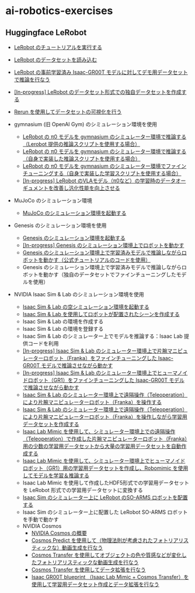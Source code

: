 # ai-robotics-exercises

## Huggingface LeRobot

- [LeRobot のチュートリアルを実行する](1/README.md)
- [LeRobot のデータセットを読み込む](2/README.md)
- [LeRobot の事前学習済み Isaac-GR00T モデルに対してデモ用データセットで推論を行なう](6/README.md)
- [[In-progress] LeRobot のデータセット形式での独自データセットを作成する](12/README.md)
- [Rerun を使用してデータセットの可視化を行う](21/README.md)

- gymnasium (旧 OpenAI Gym) のシミュレーション環境を使用
    - [LeRobot の π0 モデルを gymnasium のシミュレーター環境で推論する（Lerobot 提供の推論スクリプトを使用する場合）](4/README.md)
    - [LeRobot の π0 モデルを gymnasium のシミュレーター環境で推論する（自身で実装した推論スクリプトを使用する場合）](3/README.md)
    - [LeRobot の π0 モデルを gymnasium のシミュレーター環境でファインチューニングする（自身で実装した学習スクリプトを使用する場合）](5/README.md)
    - [[In-progress] LeRobot のVLAモデル（π0など）の学習時のデータオーギュメントを改善し汎化性能を向上させる](6/README.md)

- MuJoCo のシミュレーション環境
    - [MuJoCo のシミュレーション環境を起動する](22/README.md)

- Genesis のシミュレーション環境を使用
    - [Genesis のシミュレーション環境を起動する](13/README.md)
    - [[In-progress] Genesis のシミュレーション環境上でロボットを動かす](14/README.md)
    - [Genesis のシミュレーション環境上で学習済みモデルで推論しながらロボットを動かす（公式チュートリアルのコードを使用）](https://genesis-world.readthedocs.io/ja/latest/user_guide/getting_started/locomotion.html)
    - Genesis のシミュレーション環境上で学習済みモデルで推論しながらロボットを動かす（独自のデータセットでファインチューニングしたモデルを使用）

- NVIDIA Isaac Sim & Lab のシミュレーション環境を使用
    - [Isaac Sim & Lab の空シミュレーション環境を起動する](7/README.md)
    - [Isaac Sim & Lab を使用してロボットが配置されたシーンを作成する](8/README.md)
    - Isaac Sim & Lab の環境を作成する
    - Isaac Sim & Lab の環境を登録する
    - Isaac Sim & Lab のシミュレーター上でモデルを推論する：Isaac Lab 提供コードを利用
    - [[In-progress] Isaac Sim & Lab のシミュレーター環境上で片腕マニピュレーターロボット（Franka）をファインチューニングした Isaac-GR00T モデルで推論させながら動かす](10/README.md)
    - [[In-progress] Isaac Sim & Lab のシミュレーター環境上でヒューマノイドロボット（GR1）をファインチューニングした Isaac-GR00T モデルで推論させながら動かす](9/README.md)
    - [Isaac Sim & Lab のシミュレーター環境上で遠隔操作（Teleoperation）により片腕マニピュレーターロボット（Franka）を操作する](17/README.md)
    - [Isaac Sim & Lab のシミュレーター環境上で遠隔操作（Teleoperation）により片腕マニピュレーターロボット（Franka）を操作しながら学習用データセットを作成する](18/README.md)
    - [Isaac Lab Mimic を使用して、シミュレーター環境上での遠隔操作（Teleoperation）で作成した片腕マニピュレーターロボット（Franka）用の少数の学習用データセットから大量の学習用データセットを自動作成する](19/README.md)
    - [Isaac Lab Mimic を使用して、シミュレーター環境上でヒューマノイドロボット（GR1）用の学習用データセットを作成し、Robomimic を使用してモデルを学習＆推論する](20/README.md)
    - Isaac Lab Mimic を使用して作成したHDF5形式での学習用データセットを LeRobot 形式での学習用データセットに変換する
    - [Isaac Sim のシミュレーター上に LeRobot のSO-ARMS ロボットを配置する](28/)
    - Isaac Sim のシミュレーター上に配置した LeRobot SO-ARMS ロボットを手動で動かす
    - NVIDIA Cosmos
        - [NVIDIA Cosmos の概要](23/)
        - [Cosmos Predict を使用して（物理法則が考慮されたフォトリアリスティックな）動画生成を行なう](24/)
        - [Cosmos Transfer を使用してオブジェクトの色や質感などが変化したフォトリアリスティックな動画生成を行なう](25/)
        - [Cosmos Transfer を使用してデータ拡張を行なう](26/)
        - [Isaac GR00T blueprint （Isaac Lab Mimic + Cosmos Transfer）を使用して学習用データセット作成とデータ拡張を行なう](27/)
